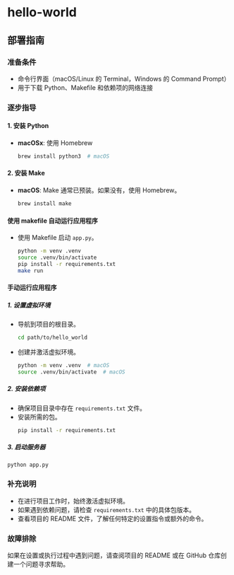 # hello-world

## 部署指南

### 准备条件

- 命令行界面（macOS/Linux 的 Terminal，Windows 的 Command Prompt）
- 用于下载 Python、Makefile 和依赖项的网络连接

### 逐步指导

#### 1. 安装 Python

- **macOSx**: 使用 Homebrew
  ```bash
  brew install python3  # macOS
  ```

#### 2. 安装 Make

- **macOS**: Make 通常已预装。如果没有，使用 Homebrew。
  ```bash
  brew install make
  ```

#### 使用 makefile 自动运行应用程序

- 使用 Makefile 启动 `app.py`。
  ```bash
  python -m venv .venv
  source .venv/bin/activate
  pip install -r requirements.txt
  make run
  ```

#### 手动运行应用程序

##### 1. 设置虚拟环境

- 导航到项目的根目录。
  ```bash
  cd path/to/hello_world
  ```
- 创建并激活虚拟环境。
  ```bash
  python -m venv .venv  # macOS
  source .venv/bin/activate  # macOS
  ```
##### 2. 安装依赖项

- 确保项目目录中存在 `requirements.txt` 文件。
- 安装所需的包。
  ```bash
  pip install -r requirements.txt
  ```

##### 3. 启动服务器
```bash
python app.py
```

### 补充说明

- 在进行项目工作时，始终激活虚拟环境。
- 如果遇到依赖问题，请检查 `requirements.txt` 中的具体包版本。
- 查看项目的 README 文件，了解任何特定的设置指令或额外的命令。

### 故障排除

如果在设置或执行过程中遇到问题，请查阅项目的 README 或在 GitHub 仓库创建一个问题寻求帮助。

